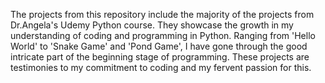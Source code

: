 The projects from this repository include the majority of the projects from Dr.Angela's Udemy Python course.
They showcase the growth in my understanding of coding and programming in Python.
Ranging from 'Hello World' to 'Snake Game' and 'Pond Game', I have gone through the good intricate part of the beginning stage of programming.
These projects are testimonies to my commitment to coding and my fervent passion for this.

